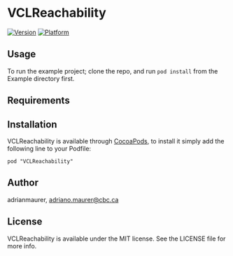 # VCLReachability

[![Version](http://cocoapod-badges.herokuapp.com/v/VCLReachability/badge.png)](http://cocoadocs.org/docsets/VCLReachability)
[![Platform](http://cocoapod-badges.herokuapp.com/p/VCLReachability/badge.png)](http://cocoadocs.org/docsets/VCLReachability)

## Usage

To run the example project; clone the repo, and run `pod install` from the Example directory first.

## Requirements

## Installation

VCLReachability is available through [CocoaPods](http://cocoapods.org), to install
it simply add the following line to your Podfile:

    pod "VCLReachability"

## Author

adrianmaurer, adriano.maurer@cbc.ca

## License

VCLReachability is available under the MIT license. See the LICENSE file for more info.

